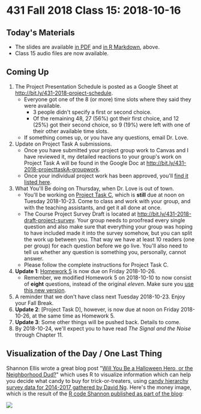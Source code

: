 # 431 Fall 2018 Class 15: 2018-10-16

## Today's Materials

- The slides are available [in PDF](https://github.com/THOMASELOVE/431-2018/blob/master/slides/class15/431_class-15-slides_2018.pdf) and [in R Markdown](https://raw.githubusercontent.com/THOMASELOVE/431-2018/master/slides/class15/431_class-15-slides_2018.Rmd), above.
- Class 15 audio files are now available.

## Coming Up

1. The Project Presentation Schedule is posted as a Google Sheet at http://bit.ly/431-2018-project-schedule.
   - Everyone got one of the 8 (or more) time slots where they said they were available.
      - 3 people didn't specify a first or second choice. 
      - Of the remaining 48, 27 (56%) got their first choice, and 12 (25%) got their second choice, so 9 (19%) were left with one of their other available time slots. 
   - If something comes up, or you have any questions, email Dr. Love.
2. Update on Project Task A submissions.
    - Once you have submitted your project group work to Canvas and I have reviewed it, my detailed reactions to your group's work on Project Task A will be found in the Google Doc at http://bit.ly/431-2018-projecttaskA-groupwork.
    - Once your individual project work has been approved, you'll [find it listed here](https://github.com/THOMASELOVE/431-2018-project/blob/master/OKtaskA.md).
3. What You'll Be doing on Thursday, when Dr. Love is out of town.
   - You'll be working on [Project Task C](https://thomaselove.github.io/431-2018-project/), which is **still** due at noon on Tuesday 2018-10-23. Come to class and work with your group, and with the teaching assistants, and get it all done at once. 
   - The Course Project Survey Draft is located at http://bit.ly/431-2018-draft-project-survey. Your group needs to proofread every single question and also make sure that everything your group was hoping to have included made it into the survey somehow, but you can split the work up between you. That way we have at least 10 readers (one per group) for each question before we go live. You'll also need to tell us whether any question is something you, personally, cannot answer. 
   - Please follow the complete instructions for Project Task C.
4. **Update 1**: [Homework 5](https://github.com/THOMASELOVE/431-2018/tree/master/homework/Homework5) is now due on Friday 2018-10-26.
    - Remember, we modified Homework 5 on 2018-10-10 to now consist of **eight** questions, instead of the original *eleven*. Make sure you [use this new version](https://github.com/THOMASELOVE/431-2018/blob/master/homework/Homework5/README.md).
5. A reminder that we don't have class next Tuesday 2018-10-23. Enjoy your Fall Break.
6. **Update 2**: [Project Task D], however, is now due at noon on Friday 2018-10-26, at the same time as Homework 5. 
7. **Update 3**: Some other things will be pushed back. Details to come.
8. By 2018-10-24, we'll expect you to have read *The Signal and the Noise* through Chapter 11.

## Visualization of the Day / One Last Thing

Shannon Ellis wrote a great blog post "[Will You Be a Halloween Hero, or the Neighborhood Dud?](http://www.shanellis.com/blog/data-driven-decision-making-halloween-candy-edition/)" which uses R to visualize information which can help you decide what candy to buy for trick-or-treaters, using [candy hierarchy survey data for 2014-2017 gathered by David Ng](http://www.scq.ubc.ca/so-much-candy-data-seriously/). Here's the money image, which is the result of the [R code Shannon published as part of the blog](http://www.shanellis.com/blog/data-driven-decision-making-halloween-candy-edition/):

![](http://www.shanellis.com/blog/2018-10-06-data-driven-decision-making-halloween-candy-edition_files/figure-html/data-viz-all-1.png)

